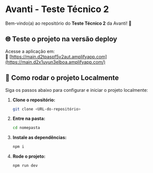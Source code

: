 # Avanti - Teste Técnico 2

Bem-vindo(a) ao repositório do **Teste Técnico 2** da Avanti! 🚀

## 🌐 Teste o projeto na versão deploy

Acesse a aplicação em:  
🔗 [https://main.d2tpaspf5v2aut.amplifyapp.com](https://main.d2x1uyun3elboa.amplifyapp.com/)


## 🔧 Como rodar o projeto Localmente

Siga os passos abaixo para configurar e iniciar o projeto localmente:

1. **Clone o repositório:**

   ```bash
   git clone <URL-do-repositório>
2. **Entre na pasta:**

   ```bash
   cd nomepasta
3. **Instale as dependências:**

   ```bash
   npm i

4. **Rode o projeto:**

   ```bash
   npm run dev
